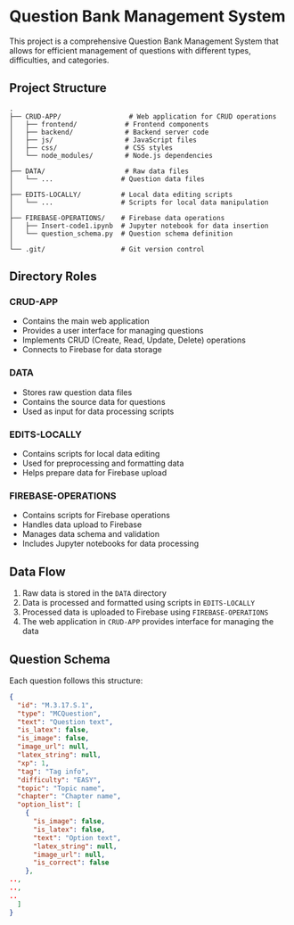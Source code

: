 # Question Bank Management System

This project is a comprehensive Question Bank Management System that allows for efficient management of questions with different types, difficulties, and categories.

## Project Structure

```
.
├── CRUD-APP/                 # Web application for CRUD operations
│   ├── frontend/            # Frontend components
│   ├── backend/             # Backend server code
│   ├── js/                  # JavaScript files
│   ├── css/                 # CSS styles
│   └── node_modules/        # Node.js dependencies
│
├── DATA/                    # Raw data files
│   └── ...                 # Question data files
│
├── EDITS-LOCALLY/          # Local data editing scripts
│   └── ...                 # Scripts for local data manipulation
│
├── FIREBASE-OPERATIONS/    # Firebase data operations
│   ├── Insert-code1.ipynb  # Jupyter notebook for data insertion
│   └── question_schema.py  # Question schema definition
│
└── .git/                   # Git version control
```

## Directory Roles

### CRUD-APP

- Contains the main web application
- Provides a user interface for managing questions
- Implements CRUD (Create, Read, Update, Delete) operations
- Connects to Firebase for data storage

### DATA

- Stores raw question data files
- Contains the source data for questions
- Used as input for data processing scripts

### EDITS-LOCALLY

- Contains scripts for local data editing
- Used for preprocessing and formatting data
- Helps prepare data for Firebase upload

### FIREBASE-OPERATIONS

- Contains scripts for Firebase operations
- Handles data upload to Firebase
- Manages data schema and validation
- Includes Jupyter notebooks for data processing

## Data Flow

1. Raw data is stored in the `DATA` directory
2. Data is processed and formatted using scripts in `EDITS-LOCALLY`
3. Processed data is uploaded to Firebase using `FIREBASE-OPERATIONS`
4. The web application in `CRUD-APP` provides interface for managing the data

## Question Schema

Each question follows this structure:

```json
{
  "id": "M.3.17.S.1",
  "type": "MCQuestion",
  "text": "Question text",
  "is_latex": false,
  "is_image": false,
  "image_url": null,
  "latex_string": null,
  "xp": 1,
  "tag": "Tag info",
  "difficulty": "EASY",
  "topic": "Topic name",
  "chapter": "Chapter name",
  "option_list": [
    {
      "is_image": false,
      "is_latex": false,
      "text": "Option text",
      "latex_string": null,
      "image_url": null,
      "is_correct": false
    },
..,
..,
..
  ]
}
```
